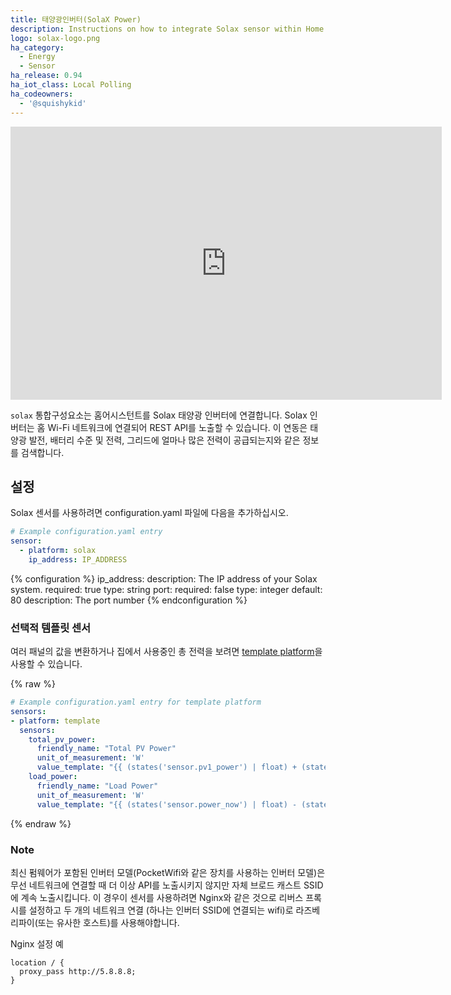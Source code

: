 ```yaml
---
title: 태양광인버터(SolaX Power)
description: Instructions on how to integrate Solax sensor within Home Assistant.
logo: solax-logo.png
ha_category:
  - Energy
  - Sensor
ha_release: 0.94
ha_iot_class: Local Polling
ha_codeowners:
  - '@squishykid'
---
```


<iframe width="690" height="437" src="https://www.youtube.com/embed/a9TY16j_Kk4" frameborder="0" allow="accelerometer; autoplay; encrypted-media; gyroscope; picture-in-picture" allowfullscreen></iframe>

`solax` 통합구성요소는 홈어시스턴트를 Solax 태양광 인버터에 연결합니다. Solax 인버터는 홈 Wi-Fi 네트워크에 연결되어 REST API를 노출할 수 있습니다. 이 연동은 태양광 발전, 배터리 수준 및 전력, 그리드에 얼마나 많은 전력이 공급되는지와 같은 정보를 검색합니다.

## 설정

Solax 센서를 사용하려면 configuration.yaml 파일에 다음을 추가하십시오.

```yaml
# Example configuration.yaml entry
sensor:
  - platform: solax
    ip_address: IP_ADDRESS
```

{% configuration %}
ip_address:
  description: The IP address of your Solax system.
  required: true
  type: string
port:
  required: false
  type: integer
  default: 80
  description: The port number
{% endconfiguration %}

### 선택적 템플릿 센서 

여러 패널의 값을 변환하거나 집에서 사용중인 총 전력을 보려면 [template platform](/integrations/template)을 사용할 수 있습니다.

{% raw %}
```yaml
# Example configuration.yaml entry for template platform
sensors:
- platform: template
  sensors:
    total_pv_power:
      friendly_name: "Total PV Power"
      unit_of_measurement: 'W'
      value_template: "{{ (states('sensor.pv1_power') | float) + (states('sensor.pv2_power') | float) }}"
    load_power:
      friendly_name: "Load Power"
      unit_of_measurement: 'W'
      value_template: "{{ (states('sensor.power_now') | float) - (states('sensor.exported_power') | float) }}"
```
{% endraw %}

### Note

최신 펌웨어가 포함된 인버터 모델(PocketWifi와 같은 장치를 사용하는 인버터 모델)은 무선 네트워크에 연결할 때 더 이상 API를 노출시키지 않지만 자체 브로드 캐스트 SSID에 계속 노출시킵니다. 이 경우이 센서를 사용하려면 Nginx와 같은 것으로 리버스 프록시를 설정하고 두 개의 네트워크 연결 (하나는 인버터 SSID에 연결되는 wifi)로 라즈베리파이(또는 유사한 호스트)를 사용해야합니다.

Nginx 설정 예

```text
location / {
  proxy_pass http://5.8.8.8;
}
```
